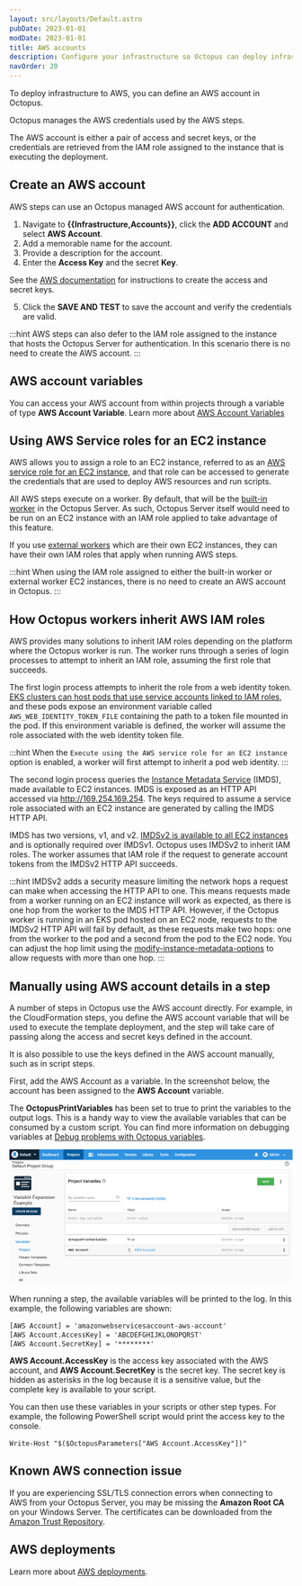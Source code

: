 ```yaml
---
layout: src/layouts/Default.astro
pubDate: 2023-01-01
modDate: 2023-01-01
title: AWS accounts
description: Configure your infrastructure so Octopus can deploy infrastructure to AWS and run scripts against the AWS CLI.
navOrder: 20
---
```


To deploy infrastructure to AWS, you can define an AWS account in Octopus.

Octopus manages the AWS credentials used by the AWS steps.

The AWS account is either a pair of access and secret keys, or the credentials are retrieved from the IAM role assigned to the instance that is executing the deployment.

## Create an AWS account

AWS steps can use an Octopus managed AWS account for authentication.

1. Navigate to **{{Infrastructure,Accounts}}**, click the **ADD ACCOUNT** and select **AWS Account**.
1. Add a memorable name for the account.
1. Provide a description for the account.
1. Enter the **Access Key** and the secret **Key**.

See the [AWS documentation](https://docs.aws.amazon.com/general/latest/gr/managing-aws-access-keys.html) for instructions to create the access and secret keys.

5. Click the **SAVE AND TEST** to save the account and verify the credentials are valid.

:::hint
AWS steps can also defer to the IAM role assigned to the instance that hosts the Octopus Server for authentication. In this scenario there is no need to create the AWS account.
:::

## AWS account variables

You can access your AWS account from within projects through a variable of type **AWS Account Variable**. Learn more about [AWS Account Variables](/docs/projects/variables/aws-account-variables/)

## Using AWS Service roles for an EC2 instance

AWS allows you to assign a role to an EC2 instance, referred to as an [AWS service role for an EC2 instance](https://oc.to/AwsDocsRolesTermsAndConcepts), and that role can be accessed to generate the credentials that are used to deploy AWS resources and run scripts.

All AWS steps execute on a worker. By default, that will be the [built-in worker](/docs/infrastructure/workers/#built-in-worker) in the Octopus Server. As such, Octopus Server itself would need to be run on an EC2 instance with an IAM role applied to take advantage of this feature.

If you use [external workers](/docs/infrastructure/workers/#external-workers) which are their own EC2 instances, they can have their own IAM roles that apply when running AWS steps.

:::hint
When using the IAM role assigned to either the built-in worker or external worker EC2 instances, there is no need to create an AWS account in Octopus.
:::

## How Octopus workers inherit AWS IAM roles

AWS provides many solutions to inherit IAM roles depending on the platform where the Octopus worker is run. The worker runs through a series of login processes to attempt to inherit an IAM role, assuming the first role that succeeds.

The first login process attempts to inherit the role from a web identity token. [EKS clusters can host pods that use service accounts linked to IAM roles](https://oc.to/ConfiguringPodsToUseAKubernetesServiceAccount), and these pods expose an environment variable called `AWS_WEB_IDENTITY_TOKEN_FILE` containing the path to a token file mounted in the pod. If this environment variable is defined, the worker will assume the role associated with the web identity token file.

:::hint
When the `Execute using the AWS service role for an EC2 instance` option is enabled, a worker will first attempt to inherit a pod web identity.
:::

The second login process queries the [Instance Metadata Service](https://oc.to/InstanceMetadataAndUserData) (IMDS), made available to EC2 instances. IMDS is exposed as an HTTP API accessed via http://169.254.169.254. The keys required to assume a service role associated with an EC2 instance are generated by calling the IMDS HTTP API.

IMDS has two versions, v1, and v2. [IMDSv2 is available to all EC2 instances](https://oc.to/UseIMDSv2) and is optionally required over IMDSv1. Octopus uses IMDSv2 to inherit IAM roles. The worker assumes that IAM role if the request to generate account tokens from the IMDSv2 HTTP API succeeds.

:::hint
IMDSv2 adds a security measure limiting the network hops a request can make when accessing the HTTP API to one. This means requests made from a worker running on an EC2 instance will work as expected, as there is one hop from the worker to the IMDS HTTP API. However, if the Octopus worker is running in an EKS pod hosted on an EC2 node, requests to the IMDSv2 HTTP API will fail by default, as these requests make two hops: one from the worker to the pod and a second from the pod to the EC2 node. You can adjust the hop limit using the [modify-instance-metadata-options](https://oc.to/ModifyInstanceMetadataOptions) to allow requests with more than one hop.
:::

## Manually using AWS account details in a step

A number of steps in Octopus use the AWS account directly. For example, in the CloudFormation steps, you define the AWS account variable that will be used to execute the template deployment, and the step will take care of passing along the access and secret keys defined in the account.

It is also possible to use the keys defined in the AWS account manually, such as in script steps.

First, add the AWS Account as a variable. In the screenshot below, the account has been assigned to the **AWS Account** variable.

The **OctopusPrintVariables** has been set to true to print the variables to the output logs. This is a handy way to view the available variables that can be consumed by a custom script. You can find more information on debugging variables at [Debug problems with Octopus variables](/docs/support/debug-problems-with-octopus-variables/).

![](/docs/infrastructure/accounts/aws/variables.png "width=500")

When running a step, the available variables will be printed to the log. In this example, the following variables are shown:

```
[AWS Account] = 'amazonwebservicesaccount-aws-account'
[AWS Account.AccessKey] = 'ABCDEFGHIJKLONOPQRST'
[AWS Account.SecretKey] = '********'
```

**AWS Account.AccessKey** is the access key associated with the AWS account, and **AWS Account.SecretKey** is the secret key. The secret key is hidden as asterisks in the log because it is a sensitive value, but the complete key is available to your script.

You can then use these variables in your scripts or other step types. For example, the following PowerShell script would print the access key to the console.

```
Write-Host "$($OctopusParameters["AWS Account.AccessKey"])"
```

## Known AWS connection issue

If you are experiencing SSL/TLS connection errors when connecting to AWS from your Octopus Server, you may be missing the **Amazon Root CA** on your Windows Server. The certificates can be downloaded from the [Amazon Trust Repository](https://www.amazontrust.com/repository/).

## AWS deployments

Learn more about [AWS deployments](/docs/deployments/aws/).

